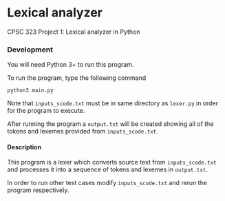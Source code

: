 # Lexical analyzer
CPSC 323 Project 1: Lexical analyzer in Python

### Development
You will need Python 3+ to run this program.

To run the program, type the following command

```` 
python3 main.py
````
Note that `inputs_scode.txt` must be in same directory as `lexer.py` in order for the program to execute.

After running the program a `output.txt` will be created showing all of the tokens and lexemes provided from `inputs_scode.txt`. 

#### Description

This program is a lexer which converts source text from `inputs_scode.txt` and processes it into a sequence of 
tokens and lexemes in `output.txt`. 

In order to run other test cases modify `inputs_scode.txt` and rerun the program respectively. 
